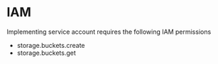 # IAM
Implementing service account requires the following IAM permissions
- storage.buckets.create
- storage.buckets.get